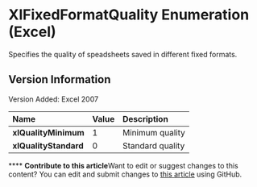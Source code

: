 
# XlFixedFormatQuality Enumeration (Excel)

Specifies the quality of speadsheets saved in different fixed formats.


## Version Information

Version Added: Excel 2007 



|**Name**|**Value**|**Description**|
|:-----|:-----|:-----|
| **xlQualityMinimum**|1|Minimum quality|
| **xlQualityStandard**|0|Standard quality|

****   **Contribute to this article**Want to edit or suggest changes to this content? You can edit and submit changes to  [this article](https://github.com/jhershey00/VBA_Excel_Test/OpenXMLCon/articles/bb57bc82-0674-2db8-0214-5affcbb4bf5a.md) using GitHub.

